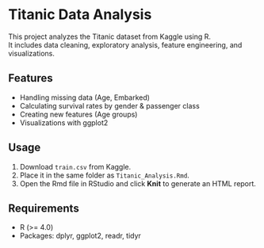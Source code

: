 # Titanic Data Analysis

This project analyzes the Titanic dataset from Kaggle using R.  
It includes data cleaning, exploratory analysis, feature engineering, and visualizations.

##  Features
- Handling missing data (Age, Embarked)
- Calculating survival rates by gender & passenger class
- Creating new features (Age groups)
- Visualizations with ggplot2

##  Usage
1. Download `train.csv` from Kaggle.
2. Place it in the same folder as `Titanic_Analysis.Rmd`.
3. Open the Rmd file in RStudio and click **Knit** to generate an HTML report.

##  Requirements
- R (>= 4.0)
- Packages: dplyr, ggplot2, readr, tidyr

